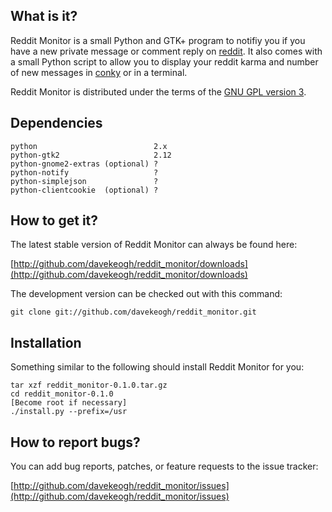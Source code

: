 What is it?
-----------

Reddit Monitor is a small Python and GTK+ program to notifiy you if you have a
new private message or comment reply on [reddit](http://reddit.com/). It also
comes with a small Python script to allow you to display your reddit karma and
number of new messages in [conky](http://conky.sourceforge.net/) or in a
terminal.

Reddit Monitor is distributed under the terms of the
[GNU GPL version 3](http://www.gnu.org/licenses/gpl.html).


Dependencies
------------

    python                          2.x
    python-gtk2                     2.12
    python-gnome2-extras (optional) ?
    python-notify                   ?  
    python-simplejson               ?
    python-clientcookie  (optional) ?


How to get it?
--------------

The latest stable version of Reddit Monitor can always be found here:
    
[http://github.com/davekeogh/reddit_monitor/downloads](http://github.com/davekeogh/reddit_monitor/downloads)

The development version can be checked out with this command:
    
    git clone git://github.com/davekeogh/reddit_monitor.git


Installation
------------

Something similar to the following should install Reddit Monitor for you:

    tar xzf reddit_monitor-0.1.0.tar.gz
    cd reddit_monitor-0.1.0
    [Become root if necessary]
    ./install.py --prefix=/usr


How to report bugs?
-------------------

You can add bug reports, patches, or feature requests to the issue tracker:

[http://github.com/davekeogh/reddit_monitor/issues](http://github.com/davekeogh/reddit_monitor/issues)

